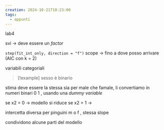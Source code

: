 ```yaml
---
creation: 2024-10-21T10:23:00
tags:
  - appunti
---
```

lab4

svi -> deve essere un *factor* 

`step(fit_int_only, direction = "f")`
scope -> fino a dove posso arrivare (AIC con k = 2)

variabili categoriali 

>[!example] 
>sesso è binario

stima deve essere la stessa sia per male che famale, li convertiamo in numeri binari 0 1 , usando una *dummy variable*

se x2 = 0 -> modello si riduce 
se x2 = 1 -> 

intercetta diversa per pinguini m o f , stessa slope 

condividono alcune parti del modello 

